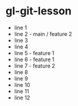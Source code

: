 # gl-git-lesson

- line 1
- line 2 - main / feature 2
- line 3
- line 4
- line 5 - feature 1
- line 6 - feature 1
- line 7 - feature 2
- line 8
- line 9
- line 10
- line 11
- line 12
